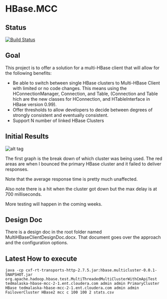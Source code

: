 # HBase.MCC

## Status

[![Build Status](https://travis-ci.org/ultratendency/HBase.MCC.svg?branch=master)](https://travis-ci.org/ultratendency/HBase.MCC)

## Goal
This project is to offer a solution for a multi-HBase client that will allow for the following benefits:
* Be able to switch between single HBase clusters to Multi-HBase Client with limited or no code changes.  This means using the HConnectionManager, Connection, and Table, (Connection and Table hich are the new classes for HConnection, and HTableInterface in HBase version 0.99).
* Offer thresholds to allow developers to decide between degrees of strongly consistent and eventually consistent.
* Support N number of linked HBase Clusters

## Initial Results

![alt tag](https://raw.githubusercontent.com/tmalaska/HBase.MCC/master/AveragePutTimeWithMultiRestartsAndShutDowns.png)

The first graph is the break down of which cluster was being used.  The red areas are when I bounced the primary HBase cluster and it failed to deliver responses.

Note that the average response time is pretty much unaffected. 

Also note there is a hit when the cluster got down but the max delay is at 700 milliseconds.  

More testing will happen in the coming weeks.

## Design Doc
There is a design doc in the root folder named MultiHBaseClientDesignDoc.docx.  That document goes over the approach and the configuration options.

## Latest How to execute

    java -cp cxf-rt-transports-http-2.7.5.jar:hbase.multicluster-0.0.1-SNAPSHOT.jar org.apache.hadoop.hbase.test.MultiThreadedMultiClusterWithCmApiTest tedmalaska-hbase-mcc-2-1.ent.cloudera.com admin admin PrimaryCluster HBase tedmalaska-hbase-mcc-2-1.ent.cloudera.com admin admin FailoverCluster HBase2 mcc c 100 100 2 stats.csv
